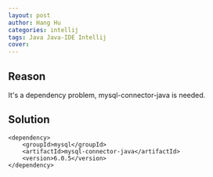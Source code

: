 ```yaml
---
layout: post
author: Hang Hu
categories: intellij
tags: Java Java-IDE Intellij 
cover: 
---
```


## Reason

It's a dependency problem, mysql-connector-java is needed.
## Solution

```
<dependency>
    <groupId>mysql</groupId>
    <artifactId>mysql-connector-java</artifactId>
    <version>6.0.5</version>
</dependency>
```
